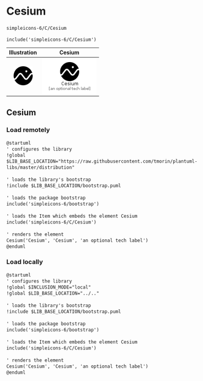 # Cesium


```text
simpleicons-6/C/Cesium
```

```text
include('simpleicons-6/C/Cesium')
```



| Illustration | Cesium |
| :---: | :---: |
| ![illustration for Illustration](../../simpleicons-6/C/Cesium.png) | ![illustration for Cesium](../../simpleicons-6/C/Cesium.Local.png) |




## Cesium

### Load remotely
```plantuml
@startuml
' configures the library
!global $LIB_BASE_LOCATION="https://raw.githubusercontent.com/tmorin/plantuml-libs/master/distribution"

' loads the library's bootstrap
!include $LIB_BASE_LOCATION/bootstrap.puml

' loads the package bootstrap
include('simpleicons-6/bootstrap')

' loads the Item which embeds the element Cesium
include('simpleicons-6/C/Cesium')

' renders the element
Cesium('Cesium', 'Cesium', 'an optional tech label')
@enduml
```

### Load locally
```plantuml
@startuml
' configures the library
!global $INCLUSION_MODE="local"
!global $LIB_BASE_LOCATION="../.."

' loads the library's bootstrap
!include $LIB_BASE_LOCATION/bootstrap.puml

' loads the package bootstrap
include('simpleicons-6/bootstrap')

' loads the Item which embeds the element Cesium
include('simpleicons-6/C/Cesium')

' renders the element
Cesium('Cesium', 'Cesium', 'an optional tech label')
@enduml
```

